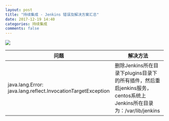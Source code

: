 ```yaml
---
layout: post
title: "持续集成 - Jenkins 错误及解决方案汇总"
date: 2017-12-19 14:40
categories: 持续集成
comments: false
---
```


![](http://f.hiphotos.baidu.com/image/pic/item/060828381f30e92465709cfb45086e061c95f720.jpg)

| 问题 | 解决方法 |
| --- | --- |
| java.lang.Error: java.lang.reflect.InvocationTargetException | 删除Jenkins所在目录下plugins目录下的所有插件，然后重启jenkins服务，centos系统上Jenkins所在目录为：/var/lib/jenkins |
